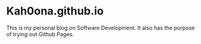 Kah0ona.github.io
=================

This is my personal blog on Software Development. It also has the purpose of trying out Github Pages.
